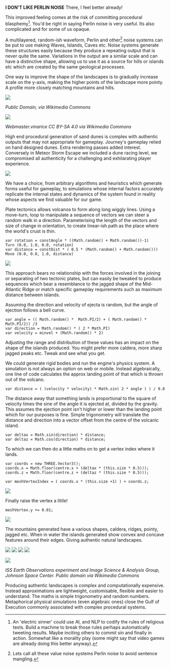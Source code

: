 
__I DON'T LIKE PERLIN NOISE__ There, I feel better already!

This improved feeling comes at the risk of committing procedural blasphemy[^BLASPHEMY]. You'd be right in saying Perlin noise is very useful. Its also complicated and for some of us opaque.


A multilayered, random-ish waveform, Perlin and other[^MANGLE] noise systems can be put to use making Waves, Islands, Caves etc. Noise systems generate these structures easily because they produce a repeating output that is never quite the same. Variations in the output are a similar scale and can have a distinctive shape, allowing us to use it as a source for hills or islands etc which are created by the same geological processes.


One way to improve the shape of the landscapes is to gradually increase scale on the y-axis, making the higher points of the landscape more pointy. A profile more closely matching mountains and hills.


![](./assets/Main_ridge_of_the_cuillin_in_skye_arp.png)

_Public Domain, via Wikimedia Commons_

![](./assets/Bacin_zari_2015.jpg)

_Webmaster.vinarice CC BY-SA 4.0 via Wikimedia Commons_


High end procedural generation of sand dunes is complex with authentic outputs that may not appropriate for gameplay. Journey's gameplay relied on hand designed dunes. Extra rendering passes added interest. Conversely in Meteor Storm Escape we included a dune racing level, we compromised all authenticity for a challenging and exhilarating player experience.

![](assets/MeteorStorm_Screengrab01_2012_04_10.png)

We have a choice, from arbitrary algorithms and heuristics which generate forms useful for gameplay, to simulations whose internal factors accurately replicate the internal states and dynamics of the system found in reality whose aspects we find valuable for our game.

Plate tectonics allows volcanos to form along long wiggly lines. Using a move-turn, loop to manipulate a sequence of vectors we can steer a random walk in a direction. Parameterising the length of the vectors and size of change in orientation, to create linear-ish path as the place where the world's crust is thin.

~~~
var rotation = constAngle * ((Math.random() + Math.random())-1)
Turn (0.0, 1.0, 0.0, rotation)
var distance = constDist * ( 0.5 * (Math.random() + Math.random()))
Move (0.0, 0.0, 1.0, distance)
~~~

![](./assets/IMG_4253.JPG)

This approach bears no relationship with the forces involved in the joining or separating of two tectonic plates, but can easily be tweaked to produce sequences which bear a resemblance to the jagged shape of the Mid-Atlantic Ridge or match specific gameplay requirements such as maximum distance between islands.

Assuming the direction and velocity of ejecta is random, but the angle of ejection follows a bell curve.

~~~
var angle = (( Math.random() *  Math.PI/2) + ( Math.random() *  Math.PI/2)) /3
var direction = Math.random() * ( 2 * Math.PI)
var velocity = minvel + (Math.random() * 2)
~~~

Adjusting the range and distribution of these values has an impact on the shape of the islands produced. You might prefer more caldera, more sharp jagged peaks etc. Tweak and see what you get.

We could generate rigid bodies and run the engine's physics system. A simulation is not always an option on web or mobile. Instead algebraically, one line of code calculates the approx landing point of that which is thrown out of the volcano.

~~~
var distance = ( (velocity * velocity) * Math.sin( 2 * angle ) ) / 9.8
~~~

The distance away that something lands is proportional to the square of velocity times the sine of the angle it is ejected at, divided by the gravity. This assumes the ejection point isn't higher or lower than the landing point which for our purposes is fine. Simple trigonometry will translate the distance and direction into a vector offset from the centre of the volcanic island.

~~~
var deltax = Math.sin(direction) * distance;
var deltaz = Math.cos(direction) * distance;
~~~

To which we can then do a little maths on to get a vertex index where it lands.

~~~
var coords = new THREE.Vector3();
coords.x = Math.floor(centre.x + (deltax * (this.size * 0.5)));
coords.z = Math.floor(centre.z + (deltaz * (this.size * 0.5)));

var meshVertexIndex = ( coords.x * (this.size +1) ) + coords.z;
~~~

![](./assets/IMG_4254.JPG)

Finally raise the vertex a little!

~~~
meshVertex.y += 0.01;
~~~

![](./assets/IMG_4255.JPG)


The mountains generated have a various shapes, caldera, ridges, pointy,  jagged etc. When in water the islands generated show convex and concave features around their edges. Giving authentic natural landscapes.

![](./assets/Screenshot_20190905_114703.png)
![](./assets/Screenshot_20190905_114752.png)
![](./assets/Screenshot_20190905_114846.png)
![](./assets/Screenshot_20190905_115253.png)


![](./assets/MtCleveland_ISS013-E-24184.jpg)

_ISS Earth Observations experiment and Image Science &amp; Analysis Group, Johnson Space Center. Public domain via Wikimedia Commons_


Producing authentic landscapes is complex and computationally expensive. Instead approximations are lightweight, customisable, flexible and easier to understand. The maths is simple trigonometry and random numbers. Metaphorical physical simulations (even algebraic ones) close the Gulf of Execution commonly associated with complex procedural systems.



[^MANGLE]: Lets call all these value noise systems Perlin noise to avoid sentence mangling.


[^BLASPHEMY]: An 'electric sinner' could use AI, and NLP to codify the rules of religious texts. Build a machine to break those rules perhaps automatically tweeting results. Maybe inciting others to commit sin and finally in action. Somewhat like a morality play (some might say that video games are already doing this better anyway).
